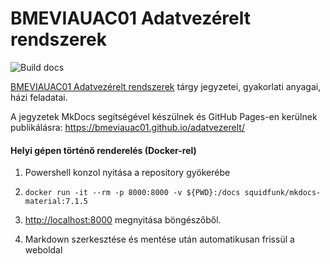 # BMEVIAUAC01 Adatvezérelt rendszerek

![Build docs](https://github.com/bmeviauac01/adatvezerelt/workflows/Build%20docs/badge.svg?branch=master)

[BMEVIAUAC01 Adatvezérelt rendszerek](https://www.aut.bme.hu/Course/VIAUAC01/) tárgy jegyzetei, gyakorlati anyagai, házi feladatai.

A jegyzetek MkDocs segítségével készülnek és GitHub Pages-en kerülnek publikálásra: <https://bmeviauac01.github.io/adatvezerelt/>

#### Helyi gépen történő renderelés (Docker-rel)

1. Powershell konzol nyitása a repository gyökerébe

1. `docker run -it --rm -p 8000:8000 -v ${PWD}:/docs squidfunk/mkdocs-material:7.1.5`

1. <http://localhost:8000> megnyitása böngészőből.

1. Markdown szerkesztése és mentése után automatikusan frissül a weboldal
